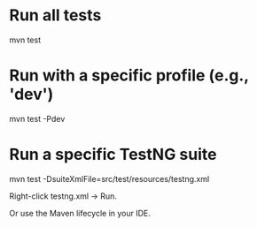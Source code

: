 # Run all tests
mvn test

# Run with a specific profile (e.g., 'dev')
mvn test -Pdev

# Run a specific TestNG suite
mvn test -DsuiteXmlFile=src/test/resources/testng.xml


Right-click testng.xml → Run.

Or use the Maven lifecycle in your IDE.

